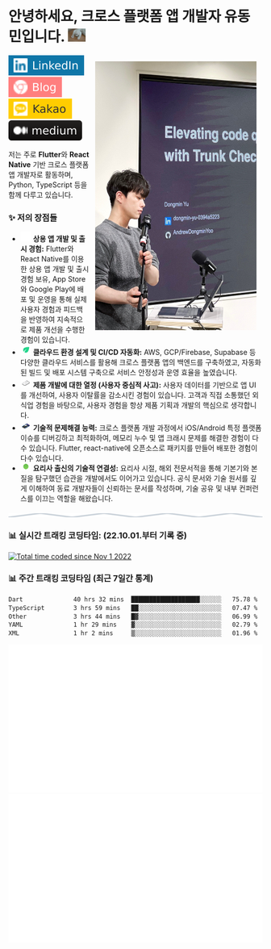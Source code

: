 <h1> 안녕하세요, 크로스 플랫폼 앱 개발자 유동민입니다. <img src="assets/greeting-cat.gif" width="35" alt=""> </h1>
<img src="assets/presentation.jpeg" width="320" height="533" style="margin: 12px;" align="right" alt="" />

[![Linkedin Badge](assets/linked-in.svg)](https://www.linkedin.com/in/dongmin-yu-0394a5223/)
[![DevBlog Badge](assets/tistory-blog.svg)](https://cat-minzzi.tistory.com/)
[![KakaoTalk Badge](assets/kakao-talk.svg)](https://open.kakao.com/me/donminzzi)
[![Medium Badge](assets/medium.svg)](https://medium.com/@donminzzi)

저는 주로 **Flutter**와 **React Native** 기반 크로스 플랫폼 앱 개발자로 활동하며, Python, TypeScript 등을 함께 다루고 있습니다.

### ✨ **저의 장점들**

- <img src="assets/appstore.gif" width="21" alt="" /> **상용 앱 개발 및 출시 경험:** Flutter와 React Native를 이용한 상용 앱 개발 및 출시 경험 보유, App Store와 Google Play에 배포 및 운영을 통해 실제 사용자 경험과 피드백을 반영하여 지속적으로 제품 개선을 수행한 경험이 있습니다.
- <img src="assets/leaf.gif" width="21" alt="" /> **클라우드 환경 설계 및 CI/CD 자동화:** AWS, GCP/Firebase, Supabase 등 다양한 클라우드 서비스를 활용해 크로스 플랫폼 앱의 백엔드를 구축하였고, 자동화된 빌드 및 배포 시스템 구축으로 서비스 안정성과 운영 효율을 높였습니다.
- <img src="assets/mobile.gif" width="21" alt="" /> **제품 개발에 대한 열정 (사용자 중심적 사고):** 사용자 데이터를 기반으로 앱 UI를 개선하여, 사용자 이탈률을 감소시킨 경험이 있습니다. 고객과 직접 소통했던 외식업 경험을 바탕으로, 사용자 경험을 항상 제품 기획과 개발의 핵심으로 생각합니다.
- <img src="assets/runway.gif" width="21" alt="" /> **기술적 문제해결 능력:** 크로스 플랫폼 개발 과정에서 iOS/Android 특정 플랫폼 이슈를 디버깅하고 최적화하여, 메모리 누수 및 앱 크래시 문제를 해결한 경험이 다수 있습니다. Flutter, react-native에 오픈소스로 패키지를 만들어 배포한 경험이 다수 있습니다.
- <img src="assets/android.gif" width="21" alt="" /> **요리사 출신의 기술적 연결성:** 요리사 시절, 해외 전문서적을 통해 기본기와 본질을 탐구했던 습관을 개발에서도 이어가고 있습니다. 공식 문서와 기술 원서를 깊게 이해하여 동료 개발자들이 신뢰하는 문서를 작성하며, 기술 공유 및 내부 컨퍼런스를 이끄는 역할을 해왔습니다.

<img src="assets/divider.svg" style="display:block;margin:20px auto;" width="100%" height="8" align="center" alt=""/>

### 📊 실시간 트래킹 코딩타임: (22.10.01.부터 기록 중)

[![Total time coded since Nov 1 2022](https://wakatime.com/badge/user/9950e5aa-6874-4666-96a4-97dc4da0c644.svg?style=for-the-badge)](https://wakatime.com/@9950e5aa-6874-4666-96a4-97dc4da0c644)

### 📊 주간 트래킹 코딩타임 (최근 7일간 통계)

<!--START_SECTION:waka-->

```txt
Dart              40 hrs 32 mins  ███████████████████░░░░░░   75.78 %
TypeScript        3 hrs 59 mins   ██░░░░░░░░░░░░░░░░░░░░░░░   07.47 %
Other             3 hrs 44 mins   █▓░░░░░░░░░░░░░░░░░░░░░░░   06.99 %
YAML              1 hr 29 mins    ▓░░░░░░░░░░░░░░░░░░░░░░░░   02.79 %
XML               1 hr 2 mins     ▒░░░░░░░░░░░░░░░░░░░░░░░░   01.96 %
```

<!--END_SECTION:waka-->

<a href="https://github.com/AndrewDongminYoo/github-stats-transparent">

![ ](https://raw.githubusercontent.com/AndrewDongminYoo/github-stats-transparent/refs/heads/output/generated/overview.svg)
![ ](https://raw.githubusercontent.com/AndrewDongminYoo/github-stats-transparent/refs/heads/output/generated/languages.svg)

</a>

